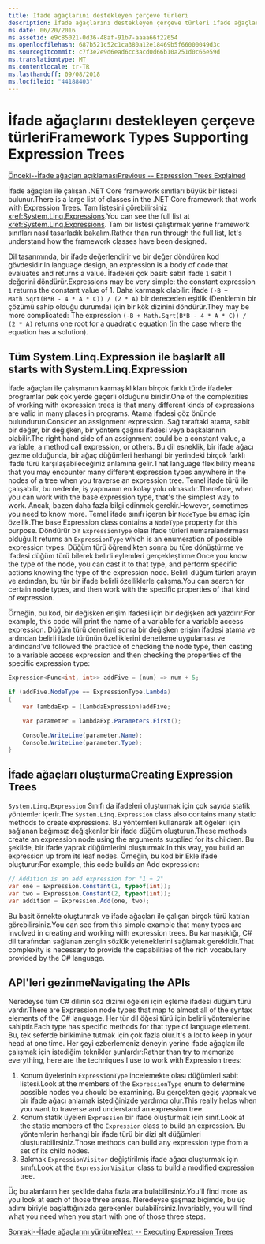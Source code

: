 ```yaml
---
title: İfade ağaçlarını destekleyen çerçeve türleri
description: İfade ağaçlarını destekleyen çerçeve türleri ifade ağaçları ve ifade ağacı API'leri ile çalışmaya yönelik teknikleri oluşturma hakkında bilgi edinin.
ms.date: 06/20/2016
ms.assetid: e9c85021-0d36-48af-91b7-aaaa66f22654
ms.openlocfilehash: 687b521c52c1ca380a12e18469b5f66000049d3c
ms.sourcegitcommit: c7f3e2e9d6ead6cc3acd0d66b10a251d0c66e59d
ms.translationtype: MT
ms.contentlocale: tr-TR
ms.lasthandoff: 09/08/2018
ms.locfileid: "44188403"
---
```

# <a name="framework-types-supporting-expression-trees"></a><span data-ttu-id="d3e56-103">İfade ağaçlarını destekleyen çerçeve türleri</span><span class="sxs-lookup"><span data-stu-id="d3e56-103">Framework Types Supporting Expression Trees</span></span>

[<span data-ttu-id="d3e56-104">Önceki--İfade ağaçları açıklaması</span><span class="sxs-lookup"><span data-stu-id="d3e56-104">Previous -- Expression Trees Explained</span></span>](expression-trees-explained.md)

<span data-ttu-id="d3e56-105">İfade ağaçları ile çalışan .NET Core framework sınıfları büyük bir listesi bulunur.</span><span class="sxs-lookup"><span data-stu-id="d3e56-105">There is a large list of classes in the .NET Core framework that work with Expression Trees.</span></span>
<span data-ttu-id="d3e56-106">Tam listesini görebilirsiniz <xref:System.Linq.Expressions>.</span><span class="sxs-lookup"><span data-stu-id="d3e56-106">You can see the full list at <xref:System.Linq.Expressions>.</span></span>
<span data-ttu-id="d3e56-107">Tam bir listesi çalıştırmak yerine framework sınıfları nasıl tasarladık bakalım.</span><span class="sxs-lookup"><span data-stu-id="d3e56-107">Rather than run through the full list, let's understand how the framework classes have been designed.</span></span>

<span data-ttu-id="d3e56-108">Dil tasarımında, bir ifade değerlendirir ve bir değer döndüren kod gövdesidir.</span><span class="sxs-lookup"><span data-stu-id="d3e56-108">In language design, an expression is a body of code that evaluates and returns a value.</span></span> <span data-ttu-id="d3e56-109">İfadeleri çok basit: sabit ifade `1` sabit 1 değerini döndürür.</span><span class="sxs-lookup"><span data-stu-id="d3e56-109">Expressions may be very simple: the constant expression `1` returns the constant value of 1.</span></span> <span data-ttu-id="d3e56-110">Daha karmaşık olabilir: ifade `(-B + Math.Sqrt(B*B - 4 * A * C)) / (2 * A)` bir dereceden eşitlik (Denklemin bir çözümü sahip olduğu durumda) için bir kök dizinini döndürür.</span><span class="sxs-lookup"><span data-stu-id="d3e56-110">They may be more complicated: The expression `(-B + Math.Sqrt(B*B - 4 * A * C)) / (2 * A)` returns one root for a quadratic equation (in the case where the equation has a solution).</span></span>  

## <a name="it-all-starts-with-systemlinqexpression"></a><span data-ttu-id="d3e56-111">Tüm System.Linq.Expression ile başlar</span><span class="sxs-lookup"><span data-stu-id="d3e56-111">It all starts with System.Linq.Expression</span></span>

<span data-ttu-id="d3e56-112">İfade ağaçları ile çalışmanın karmaşıklıkları birçok farklı türde ifadeler programlar pek çok yerde geçerli olduğunu biridir.</span><span class="sxs-lookup"><span data-stu-id="d3e56-112">One of the complexities of working with expression trees is that many different kinds of expressions are valid in many places in programs.</span></span> <span data-ttu-id="d3e56-113">Atama ifadesi göz önünde bulundurun.</span><span class="sxs-lookup"><span data-stu-id="d3e56-113">Consider an assignment expression.</span></span> <span data-ttu-id="d3e56-114">Sağ taraftaki atama, sabit bir değer, bir değişken, bir yöntem çağrısı ifadesi veya başkalarının olabilir.</span><span class="sxs-lookup"><span data-stu-id="d3e56-114">The right hand side of an assignment could be a constant value, a variable, a method call expression, or others.</span></span> <span data-ttu-id="d3e56-115">Bu dil esneklik, bir ifade ağacı gezme olduğunda, bir ağaç düğümleri herhangi bir yerindeki birçok farklı ifade türü karşılaşabileceğiniz anlamına gelir.</span><span class="sxs-lookup"><span data-stu-id="d3e56-115">That language flexibility means that you may encounter many different expression types anywhere in the nodes of a tree when you traverse an expression tree.</span></span> <span data-ttu-id="d3e56-116">Temel ifade türü ile çalışabilir, bu nedenle, iş yapmanın en kolay yolu olmasıdır.</span><span class="sxs-lookup"><span data-stu-id="d3e56-116">Therefore, when you can work with the base expression type, that's the simplest way to work.</span></span> <span data-ttu-id="d3e56-117">Ancak, bazen daha fazla bilgi edinmek gerekir.</span><span class="sxs-lookup"><span data-stu-id="d3e56-117">However, sometimes you need to know more.</span></span>
<span data-ttu-id="d3e56-118">Temel ifade sınıfı içeren bir `NodeType` bu amaç için özellik.</span><span class="sxs-lookup"><span data-stu-id="d3e56-118">The base Expression class contains a `NodeType` property for this purpose.</span></span>
<span data-ttu-id="d3e56-119">Döndürür bir `ExpressionType` olası ifade türleri numaralandırması olduğu.</span><span class="sxs-lookup"><span data-stu-id="d3e56-119">It returns an `ExpressionType` which is an enumeration of possible expression types.</span></span>
<span data-ttu-id="d3e56-120">Düğüm türü öğrendikten sonra bu türe dönüştürme ve ifadesi düğüm türü bilerek belirli eylemleri gerçekleştirme.</span><span class="sxs-lookup"><span data-stu-id="d3e56-120">Once you know the type of the node, you can cast it to that type, and perform specific actions knowing the type of the expression node.</span></span> <span data-ttu-id="d3e56-121">Belirli düğüm türleri arayın ve ardından, bu tür bir ifade belirli özelliklerle çalışma.</span><span class="sxs-lookup"><span data-stu-id="d3e56-121">You can search for certain node types, and then work with the specific properties of that kind of expression.</span></span>

<span data-ttu-id="d3e56-122">Örneğin, bu kod, bir değişken erişim ifadesi için bir değişken adı yazdırır.</span><span class="sxs-lookup"><span data-stu-id="d3e56-122">For example, this code will print the name of a variable for a variable access expression.</span></span> <span data-ttu-id="d3e56-123">Düğüm türü denetimi sonra bir değişken erişim ifadesi atama ve ardından belirli ifade türünün özelliklerini denetleme uygulaması ve ardından:</span><span class="sxs-lookup"><span data-stu-id="d3e56-123">I've followed the practice of checking the node type, then casting to a variable access expression and then checking the properties of the specific expression type:</span></span>

```csharp
Expression<Func<int, int>> addFive = (num) => num + 5;

if (addFive.NodeType == ExpressionType.Lambda)
{
    var lambdaExp = (LambdaExpression)addFive;

    var parameter = lambdaExp.Parameters.First();

    Console.WriteLine(parameter.Name);
    Console.WriteLine(parameter.Type);
}
```

## <a name="creating-expression-trees"></a><span data-ttu-id="d3e56-124">İfade ağaçları oluşturma</span><span class="sxs-lookup"><span data-stu-id="d3e56-124">Creating Expression Trees</span></span>

<span data-ttu-id="d3e56-125">`System.Linq.Expression` Sınıfı da ifadeleri oluşturmak için çok sayıda statik yöntemler içerir.</span><span class="sxs-lookup"><span data-stu-id="d3e56-125">The `System.Linq.Expression` class also contains many static methods to create expressions.</span></span> <span data-ttu-id="d3e56-126">Bu yöntemleri kullanarak alt öğeleri için sağlanan bağımsız değişkenler bir ifade düğüm oluşturun.</span><span class="sxs-lookup"><span data-stu-id="d3e56-126">These methods create an expression node using the arguments supplied for its children.</span></span> <span data-ttu-id="d3e56-127">Bu şekilde, bir ifade yaprak düğümlerini oluşturmak.</span><span class="sxs-lookup"><span data-stu-id="d3e56-127">In this way, you build an expression up from its leaf nodes.</span></span> <span data-ttu-id="d3e56-128">Örneğin, bu kod bir Ekle ifade oluşturur:</span><span class="sxs-lookup"><span data-stu-id="d3e56-128">For example, this code builds an Add expression:</span></span>

```csharp
// Addition is an add expression for "1 + 2"
var one = Expression.Constant(1, typeof(int));
var two = Expression.Constant(2, typeof(int));
var addition = Expression.Add(one, two);
```

<span data-ttu-id="d3e56-129">Bu basit örnekte oluşturmak ve ifade ağaçları ile çalışan birçok türü katılan görebilirsiniz.</span><span class="sxs-lookup"><span data-stu-id="d3e56-129">You can see from this simple example that many types are involved in creating and working with expression trees.</span></span> <span data-ttu-id="d3e56-130">Bu karmaşıklığı, C# dil tarafından sağlanan zengin sözlük yeteneklerini sağlamak gereklidir.</span><span class="sxs-lookup"><span data-stu-id="d3e56-130">That complexity is necessary to provide the capabilities of the rich vocabulary provided by the C# language.</span></span>

## <a name="navigating-the-apis"></a><span data-ttu-id="d3e56-131">API'leri gezinme</span><span class="sxs-lookup"><span data-stu-id="d3e56-131">Navigating the APIs</span></span>
<span data-ttu-id="d3e56-132">Neredeyse tüm C# dilinin söz dizimi öğeleri için eşleme ifadesi düğüm türü vardır.</span><span class="sxs-lookup"><span data-stu-id="d3e56-132">There are Expression node types that map to almost all of the syntax elements of the C# language.</span></span> <span data-ttu-id="d3e56-133">Her tür dil öğesi türü için belirli yöntemlerine sahiptir.</span><span class="sxs-lookup"><span data-stu-id="d3e56-133">Each type has specific methods for that type of language element.</span></span> <span data-ttu-id="d3e56-134">Bu, tek seferde birikimine tutmak için çok fazla olur.</span><span class="sxs-lookup"><span data-stu-id="d3e56-134">It's a lot to keep in your head at one time.</span></span> <span data-ttu-id="d3e56-135">Her şeyi ezberlemeniz deneyin yerine ifade ağaçları ile çalışmak için istediğim teknikler şunlardır:</span><span class="sxs-lookup"><span data-stu-id="d3e56-135">Rather than try to memorize everything, here are the techniques I use to work with Expression trees:</span></span>
1. <span data-ttu-id="d3e56-136">Konum üyelerinin `ExpressionType` incelemekte olası düğümleri sabit listesi.</span><span class="sxs-lookup"><span data-stu-id="d3e56-136">Look at the members of the `ExpressionType` enum to determine possible nodes you should be examining.</span></span> <span data-ttu-id="d3e56-137">Bu gerçekten geçiş yapmak ve bir ifade ağacı anlamak istediğinizde yardımcı olur.</span><span class="sxs-lookup"><span data-stu-id="d3e56-137">This really helps when you want to traverse and understand an expression tree.</span></span>
2. <span data-ttu-id="d3e56-138">Konum statik üyeleri `Expression` bir ifade oluşturmak için sınıf.</span><span class="sxs-lookup"><span data-stu-id="d3e56-138">Look at the static members of the `Expression` class to build an expression.</span></span> <span data-ttu-id="d3e56-139">Bu yöntemlerin herhangi bir ifade türü bir dizi alt düğümleri oluşturabilirsiniz.</span><span class="sxs-lookup"><span data-stu-id="d3e56-139">Those methods can build any expression type from a set of its child nodes.</span></span>
3. <span data-ttu-id="d3e56-140">Bakmak `ExpressionVisitor` değiştirilmiş ifade ağacı oluşturmak için sınıfı.</span><span class="sxs-lookup"><span data-stu-id="d3e56-140">Look at the `ExpressionVisitor` class to build a modified expression tree.</span></span>

<span data-ttu-id="d3e56-141">Üç bu alanların her şekilde daha fazla ara bulabilirsiniz.</span><span class="sxs-lookup"><span data-stu-id="d3e56-141">You'll find more as you look at each of those three areas.</span></span> <span data-ttu-id="d3e56-142">Neredeyse şaşmaz biçimde, bu üç adımı biriyle başlattığınızda gerekenler bulabilirsiniz.</span><span class="sxs-lookup"><span data-stu-id="d3e56-142">Invariably, you will find what you need when you start with one of those three steps.</span></span>
 
 [<span data-ttu-id="d3e56-143">Sonraki--İfade ağaçlarını yürütme</span><span class="sxs-lookup"><span data-stu-id="d3e56-143">Next -- Executing Expression Trees</span></span>](expression-trees-execution.md)
 
